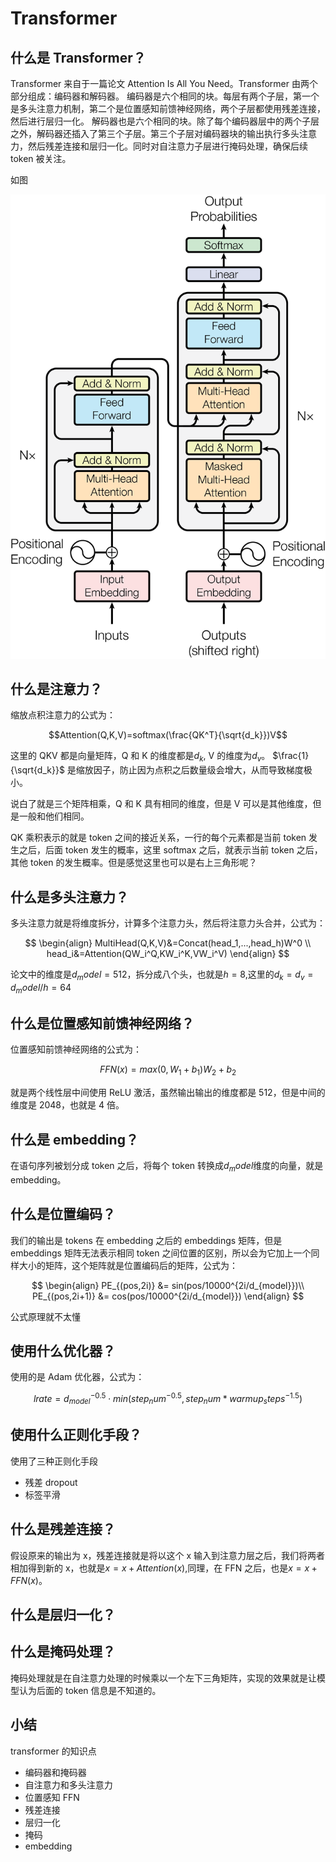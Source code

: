 # Transformer

## 什么是 Transformer？

Transformer 来自于一篇论文 Attention Is All You Need。Transformer 由两个部分组成：编码器和解码器。
编码器是六个相同的块。每层有两个子层，第一个是多头注意力机制，第二个是位置感知前馈神经网络，两个子层都使用残差连接，然后进行层归一化。
解码器也是六个相同的块。除了每个编码器层中的两个子层之外，解码器还插入了第三个子层。第三个子层对编码器块的输出执行多头注意力，然后残差连接和层归一化。同时对自注意力子层进行掩码处理，确保后续 token 被关注。

如图

![transformers structure](../../assets/transformer.png)

## 什么是注意力？

缩放点积注意力的公式为：

$$Attention(Q,K,V)=softmax(\frac{QK^T}{\sqrt{d_k}})V$$

这里的 QKV 都是向量矩阵，Q 和 K 的维度都是$d_k$, V 的维度为$d_v$。
$\frac{1}{\sqrt{d_k}}$ 是缩放因子，防止因为点积之后数量级会增大，从而导致梯度极小。

说白了就是三个矩阵相乘，Q 和 K 具有相同的维度，但是 V 可以是其他维度，但是一般和他们相同。

QK 乘积表示的就是 token 之间的接近关系，一行的每个元素都是当前 token 发生之后，后面 token 发生的概率，这里 softmax 之后，就表示当前 token 之后，其他 token 的发生概率。但是感觉这里也可以是右上三角形呢？

## 什么是多头注意力？

多头注意力就是将维度拆分，计算多个注意力头，然后将注意力头合并，公式为：

$$
\begin{align}
MultiHead(Q,K,V)&=Concat(head_1,...,head_h)W^0 \\
head_i&=Attention(QW_i^Q,KW_i^K,VW_i^V)
\end{align}
$$

论文中的维度是$d_model=512$，拆分成八个头，也就是$h=8$,这里的$d_k=d_v=d_model/h=64$

## 什么是位置感知前馈神经网络？

位置感知前馈神经网络的公式为：

$$FFN(x)=max(0, W_1+b_1)W_2+b_2$$

就是两个线性层中间使用 ReLU 激活，虽然输出输出的维度都是 512，但是中间的维度是 2048，也就是 4 倍。

## 什么是 embedding？

在语句序列被划分成 token 之后，将每个 token 转换成$d_model$维度的向量，就是 embedding。

## 什么是位置编码？

我们的输出是 tokens 在 embedding 之后的 embeddings 矩阵，但是 embeddings 矩阵无法表示相同 token 之间位置的区别，所以会为它加上一个同样大小的矩阵，这个矩阵就是位置编码后的矩阵，公式为：

$$
\begin{align}
PE_{(pos,2i)} &= sin(pos/10000^{2i/d_{model}})\\
PE_{(pos,2i+1)} &= cos(pos/10000^{2i/d_{model}})
\end{align}
$$

公式原理就不太懂

## 使用什么优化器？

使用的是 Adam 优化器，公式为：

$$
lrate = d_{model}^{-0.5} \cdot min(step_num^{-0.5}, step_num*warmup_steps^{-1.5})
$$

## 使用什么正则化手段？

使用了三种正则化手段

- 残差 dropout
- 标签平滑

## 什么是残差连接？

假设原来的输出为 x，残差连接就是将以这个 x 输入到注意力层之后，我们将两者相加得到新的 x，也就是$x = x + Attention(x)$,同理，在 FFN 之后，也是$x = x + FFN(x)$。

## 什么是层归一化？

## 什么是掩码处理？

掩码处理就是在自注意力处理的时候乘以一个左下三角矩阵，实现的效果就是让模型认为后面的 token 信息是不知道的。

## 小结

transformer 的知识点

- 编码器和掩码器
- 自注意力和多头注意力
- 位置感知 FFN
- 残差连接
- 层归一化
- 掩码
- embedding
